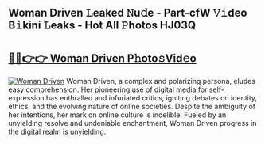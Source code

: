 ## Woman Driven 𝙻eaked 𝙽u𝚍e - Part-cfW 𝚅𝚒deo B𝚒kini 𝙻eaks - Hot All 𝙿hotos HJ03Q

# <h2><a href="http://ld3kcg5.urlbe.top/?page=Woman+Driven">🔗🔗👉👉 Woman Driven P𝚑oto𝚜Vid𝚎o</a></h2>

[![Woman Driven](https://i.imgur.com/eBuTRDB.gif)](http://ld3kcg5.urlbe.top/?page=Woman+Driven)
Woman Driven, a complex and polarizing persona, eludes easy comprehension. Her pioneering use of digital media for self-expression has enthralled and infuriated critics, igniting debates on identity, ethics, and the evolving nature of online societies. Despite the ambiguity of her intentions, her mark on online culture is indelible. Fueled by an unyielding resolve and undeniable enchantment, Woman Driven progress in the digital realm is unyielding.
